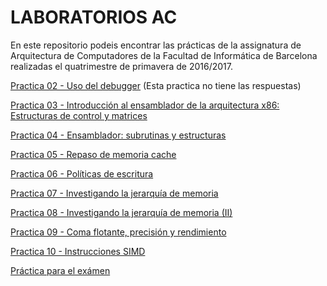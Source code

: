 # LABORATORIOS AC

En este repositorio podeis encontrar las prácticas de la assignatura de Arquitectura de Computadores de la Facultad de Informática de Barcelona realizadas el quatrimestre de primavera de 2016/2017.

[Practica 02 - Uso del debugger](https://github.com/carlotacb/Labs-AC/tree/master/Practica02)   (Esta practica no tiene las respuestas)

[Practica 03 - Introducción al ensamblador de la arquitectura x86: Estructuras de control y matrices](https://github.com/carlotacb/Labs-AC/tree/master/Practica03)

[Practica 04 - Ensamblador: subrutinas y estructuras](https://github.com/carlotacb/Labs-AC/tree/master/Practica04)

[Practica 05 - Repaso de memoria cache](https://github.com/carlotacb/Labs-AC/tree/master/Practica05)

[Practica 06 - Políticas de escritura](https://github.com/carlotacb/Labs-AC/tree/master/Practica06)

[Practica 07 - Investigando la jerarquía de memoria](https://github.com/carlotacb/Labs-AC/tree/master/Practica07)

[Practica 08 - Investigando la jerarquía de memoria (II)](https://github.com/carlotacb/Labs-AC/tree/master/Practica08)

[Practica 09 - Coma flotante, precisión y rendimiento](https://github.com/carlotacb/Labs-AC/tree/master/Practica09)

[Practica 10 - Instrucciones SIMD](https://github.com/carlotacb/Labs-AC/tree/master/Practica10)

[Práctica para el exámen](https://github.com/carlotacb/Labs-AC/tree/master/practicaexamn)
